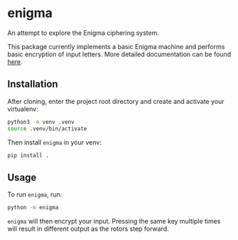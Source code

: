 # enigma

An attempt to explore the Enigma ciphering system.

This package currently implements a basic Enigma machine and performs basic encryption of input letters. More detailed documentation can be found [here](https://jonmaddockenigma.readthedocs.io).

## Installation

After cloning, enter the project root directory and create and activate your virtualenv:
```bash
python3 -m venv .venv
source .venv/bin/activate
```

Then install `enigma` in your venv:
```bash
pip install .
```

## Usage

To run `enigma`, run:
```bash
python -m enigma
```

`enigma` will then encrypt your input. Pressing the same key multiple times will result in different output as the rotors step forward.
